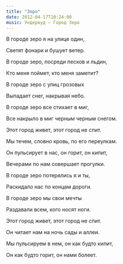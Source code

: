 ```yaml
---
title: "Зеро"
date: 2012-04-17T10:24:00
music: Ундервуд — Город Зеро
---
```


В городе зеро я на улице один,

Светят фонари и бушует ветер.

В городе зеро, посреди песков и льдин,

Кто меня поймет, кто меня заметит?



В городе зеро с улиц грозовых

Выпадает снег, накрывая небо.

В городе зеро все стихает в миг,

Все накрыло в миг черным черным снегом.





Этот город живет, этот город не спит.

Мы течем, словно кровь, по его переулкам.

Он пульсирует в нас, он горит, он кипит,

Вечерами по нам совершает прогулки.



В городе зеро потерялись я и ты,

Раскидало нас по концам дороги.

В городе зеро мы свои мечты

Раздавали всем, кого носят ноги.





Этот город живет, этот город не спит.

Он читает нам на ночь сады и аллеи.

Мы пульсируем в нем, он как будто кипит,

Он как будто горит, он нами болеет.
